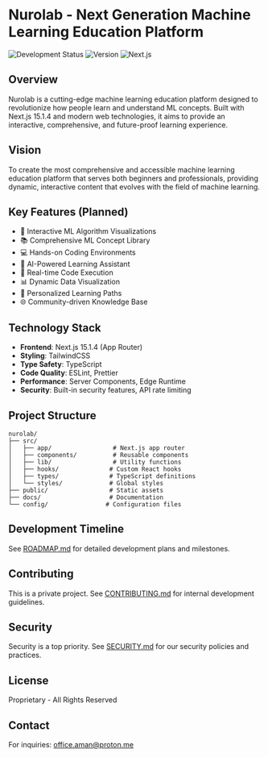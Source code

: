 # Nurolab - Next Generation Machine Learning Education Platform

![Development Status](https://img.shields.io/badge/Status-In%20Development-blue)
![Version](https://img.shields.io/badge/Version-0.1.0-orange)
![Next.js](https://img.shields.io/badge/Next.js-15.1.4-black)

## Overview
Nurolab is a cutting-edge machine learning education platform designed to revolutionize how people learn and understand ML concepts. Built with Next.js 15.1.4 and modern web technologies, it aims to provide an interactive, comprehensive, and future-proof learning experience.

## Vision
To create the most comprehensive and accessible machine learning education platform that serves both beginners and professionals, providing dynamic, interactive content that evolves with the field of machine learning.

## Key Features (Planned)
- 🧠 Interactive ML Algorithm Visualizations
- 📚 Comprehensive ML Concept Library
- 💻 Hands-on Coding Environments
- 🤖 AI-Powered Learning Assistant
- 🔬 Real-time Code Execution
- 📊 Dynamic Data Visualization
- 🎯 Personalized Learning Paths
- 🌐 Community-driven Knowledge Base

## Technology Stack
- **Frontend**: Next.js 15.1.4 (App Router)
- **Styling**: TailwindCSS
- **Type Safety**: TypeScript
- **Code Quality**: ESLint, Prettier
- **Performance**: Server Components, Edge Runtime
- **Security**: Built-in security features, API rate limiting

## Project Structure
```
nurolab/
├── src/
│   ├── app/                 # Next.js app router
│   ├── components/          # Reusable components
│   ├── lib/                 # Utility functions
│   ├── hooks/              # Custom React hooks
│   ├── types/              # TypeScript definitions
│   └── styles/             # Global styles
├── public/                 # Static assets
├── docs/                   # Documentation
└── config/                # Configuration files
```

## Development Timeline
See [ROADMAP.md](./docs/ROADMAP.md) for detailed development plans and milestones.

## Contributing
This is a private project. See [CONTRIBUTING.md](./docs/CONTRIBUTING.md) for internal development guidelines.

## Security
Security is a top priority. See [SECURITY.md](./docs/SECURITY.md) for our security policies and practices.

## License
Proprietary - All Rights Reserved

## Contact
For inquiries: office.aman@proton.me